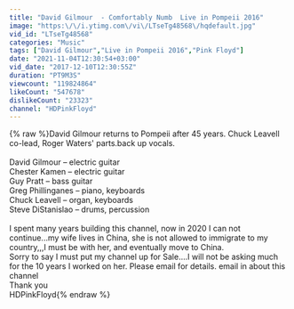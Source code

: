 ```yaml
---
title: "David Gilmour  - Comfortably Numb  Live in Pompeii 2016"
image: "https:\/\/i.ytimg.com\/vi\/LTseTg48568\/hqdefault.jpg"
vid_id: "LTseTg48568"
categories: "Music"
tags: ["David Gilmour","Live in Pompeii 2016","Pink Floyd"]
date: "2021-11-04T12:30:54+03:00"
vid_date: "2017-12-10T12:30:55Z"
duration: "PT9M3S"
viewcount: "119824864"
likeCount: "547678"
dislikeCount: "23323"
channel: "HDPinkFloyd"
---
```

{% raw %}David Gilmour returns to Pompeii after 45 years. Chuck Leavell  <br />co-lead, Roger Waters' parts.back up vocals.<br /><br />David Gilmour – electric guitar<br />Chester Kamen – electric guitar<br />Guy Pratt – bass guitar<br />Greg Phillinganes – piano, keyboards<br />Chuck Leavell – organ, keyboards<br />Steve DiStanislao – drums, percussion<br /><br />I spent many years building this channel, now in 2020 I can not continue...my wife lives in China, she is not allowed to immigrate to my country,,,I must be with her, and eventually move to China.<br />Sorry to say I must put my channel up for Sale....I will not be asking much for the 10 years I worked on her. Please email for details. email in about this channel<br />Thank you<br />HDPinkFloyd{% endraw %}
